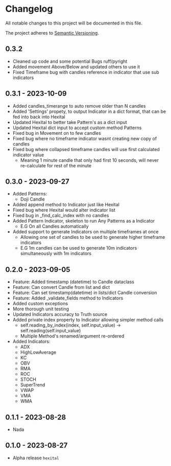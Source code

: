# Changelog

All notable changes to this project will be documented in this file.

The project adheres to [Semantic Versioning](https://semver.org/spec/v2.0.0.html).


## 0.3.2
- Cleaned up code and some potential Bugs ruff/pyright
- Added movement Above/Below and updated others to use it
- Fixed Timeframe bug with candles reference in indicator that use sub indicators


## 0.3.1 - 2023-10-09
- Added candles_timerange to auto remove older than N candles
- Added 'Settings' propety, to output Indicator in a dict format, that can be fed into back into Hexital
- Updated Hexital to better take Pattern's as a dict input
- Updated Hexital dict input to accept custom method Patterns
- Fixed bug in Movement on to few candles
- Fixed bug where no timeframe indicator wasnt creating new copy of candles
- Fixed bug where collapsed timeframe candles will use first calculated indicator value
  - Meaning 1 minute candle that only had first 10 seconds,  will never re-calculate for rest of the minute

## 0.3.0 - 2023-09-27
- Added Patterns:
  - Doji Candle
- Added append method to Indicator just like Hexital
- Fixed bug where Hexital would alter indicator list
- Fixed bug in _find_calc_index with no candles
- Added Pattern Indicator, skeleton to run Any Patterns as a Indicator
  - E.G On all Candles automatically
- Added support to generate Indicators on multiple timeframes at once
  - Allowing one set of candles to be used to generate higher timeframe indicators
  - E.G 1m candles can be used to generate 10m indicators simultaneously with 1m indicators

## 0.2.0 - 2023-09-05
- Feature: Added timestamp (datetime) to Candle dataclass
- Feature: Can convert Candle from list and dict
- Feature: Can set timestamp(datetime) in lists/dict Candle conversion
- Feature: Added _validate_fields method to Indicators
- Added custom exceptions
- More thorough unit testing
- Updated Indicators accuracy to Truth source
- Added private index property to Indicator allowing simpler method calls
  - self.reading_by_index(index, self.input_value) -> self.reading(self.input_value)
  - Multiple Method's renamed/argument re-ordered
- Added Indicators:
  - ADX
  - HighLowAverage
  - KC
  - OBV
  - RMA
  - ROC
  - STOCH
  - SuperTrend
  - VWAP
  - VMA
  - WMA
## 0.1.1 - 2023-08-28
- Nada
## 0.1.0 - 2023-08-27

- Alpha release `hexital`
